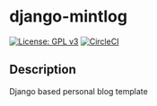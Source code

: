 # django-mintlog
[![License: GPL v3](https://img.shields.io/badge/License-GPL%20v3-blue.svg)](https://www.gnu.org/licenses/gpl-3.0)
[![CircleCI](https://circleci.com/gh/jihoonerd/mintlog.svg?style=svg)](https://circleci.com/gh/jihoonerd/mintlog)

## Description
Django based personal blog template
